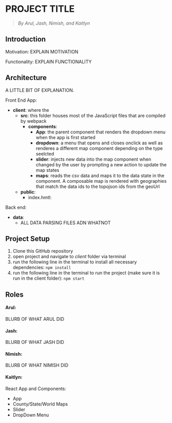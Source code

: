 # PROJECT TITLE
> *By Arul, Jash, Nimish, and Kaitlyn*

## Introduction 
Motivation: 
EXPLAIN MOTIVATION

Functionality:
EXPLAIN FUNCTIONALITY

## Architecture
A LITTLE BIT OF EXPLANATION. 

Front End App: 
* **client**: where the 
  * **src**: this folder houses most of the JavaScript files that are compiled by webpack
    * **components**: 
      * **App**: the parent component that renders the dropdown menu when the app is first started
      * **dropdown**: a menu that opens and closes onclick as well as renderes a different map component depending on the type seelcted
      * **slider**: injects new data into the map component when changed by the user by prompting a new action to update the map states
      * **maps**: reads the csv data and maps it to the data state in the component. A composable map is rendered with geographies that match the data ids to the topojson ids from the geoUrl
  * **public**: 
    * index.hmtl: 
    
Back end: 
* **data**: 
  * ALL DATA PARSING FILES ADN WHATNOT

## Project Setup
1. Clone this GitHub repository
2. open project and navigate to *client* folder via terminal
3. run the following line in the terminal to install all necessary dependencies: 
```npm install```
4. run the following line in the terminal to run the project (make sure it is run in the client folder): 
```npm start```

## Roles
#### Arul: 
BLURB OF WHAT ARUL DID
#### Jash: 
BLURB OF WHAT JASH DID
#### Nimish: 
BLURB OF WHAT NIMISH DID
#### Kaitlyn: 
React App and Components: 
* App
* County/State/World Maps
* Slider
* DropDown Menu

